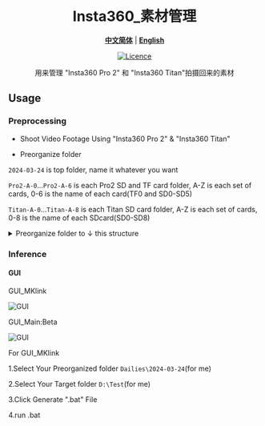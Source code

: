 <div align="center">

# Insta360_素材管理

[**中文简体**](./README.md) | [**English**](./README_en_US.md)

[![Licence](https://img.shields.io/badge/LICENSE-GPL3.0-green.svg?style=for-the-badge)](https://github.com/Han-Zhong/Insta360_MaterialOrganization/blob/main/LICENSE)

用来管理 "Insta360 Pro 2" 和 "Insta360 Titan"拍摄回来的素材

</div>

## Usage

### Preprocessing

- Shoot Video Footage Using "Insta360 Pro 2" & "Insta360 Titan"

- Preorganize folder

``2024-03-24`` is top folder, name it whatever you want

``Pro2-A-0``...``Pro2-A-6`` is each Pro2 SD and TF card folder, A-Z is each set of cards, 0-6 is the name of each card(TF0 and SD0-SD5)

``Titan-A-0``...``Titan-A-8`` is each Titan SD card folder, A-Z is each set of cards, 0-8 is the name of each SDcard(SD0-SD8)

<details>
  <summary>
    Preorganize folder to ↓ this structure
  </summary>
  
```shell
2024-03-24
├─ Pro2-A-0
│    ├─ .LOST.DIR
│    ├─ .pro_suc
│    └─ VID_20240324_090228
│           ├─ origin_1_lrv.mp4
│           ├─ origin_2_lrv.mp4
│           ├─ origin_3_lrv.mp4
│           ├─ origin_4_lrv.mp4
│           ├─ origin_5_lrv.mp4
│           ├─ origin_6_lrv.mp4
│           ├─ preview.mp4
│           └─ pro.prj
├─ Pro2-A-1
│    ├─ .pro_suc
│    ├─ DCIM
│    ├─ EVENT
│    └─ VID_20240324_090228
│           └─ origin_1.mp4
├─ Pro2-A-2
│    ├─ .pro_suc
│    ├─ DCIM
│    ├─ EVENT
│    └─ VID_20240324_090228
│           └─ origin_2.mp4
├─ Pro2-A-3
│    ├─ .pro_suc
│    ├─ DCIM
│    ├─ EVENT
│    └─ VID_20240324_090228
│           └─ origin_3.mp4
├─ Pro2-A-4
│    ├─ .pro_suc
│    ├─ DCIM
│    ├─ EVENT
│    └─ VID_20240324_090228
│           └─ origin_4.mp4
├─ Pro2-A-5
│    ├─ .pro_suc
│    ├─ DCIM
│    ├─ EVENT
│    └─ VID_20240324_090228
│           └─ origin_5.mp4
├─ Pro2-A-6
│    ├─ .pro_suc
│    ├─ DCIM
│    ├─ EVENT
│    └─ VID_20240324_090228
│           └─ origin_6.mp4
├─ Titan-A-0
│    ├─ .LOST.DIR
│    ├─ .pro_suc
│    ├─ AMBA
│    ├─ EVENT
│    ├─ PIC_20240324_183332
│    │    ├─ gyro.mp4
│    │    ├─ origin_1_1.jpg
│    │    ├─ origin_1_2.jpg
│    │    ├─ origin_1_3.jpg
│    │    ├─ origin_1_4.jpg
│    │    ├─ origin_1_5.jpg
│    │    ├─ origin_1_6.jpg
│    │    ├─ origin_1_7.jpg
│    │    ├─ origin_1_8.jpg
│    │    ├─ origin_2_1.jpg
│    │    ├─ origin_2_2.jpg
│    │    ├─ origin_2_3.jpg
│    │    ├─ origin_2_4.jpg
│    │    ├─ origin_2_5.jpg
│    │    ├─ origin_2_6.jpg
│    │    ├─ origin_2_7.jpg
│    │    ├─ origin_2_8.jpg
│    │    ├─ origin_3_1.jpg
│    │    ├─ origin_3_2.jpg
│    │    ├─ origin_3_3.jpg
│    │    ├─ origin_3_4.jpg
│    │    ├─ origin_3_5.jpg
│    │    ├─ origin_3_6.jpg
│    │    ├─ origin_3_7.jpg
│    │    ├─ origin_3_8.jpg
│    │    ├─ pro.prj
│    │    └─ thumbnail.jpg
│    └─ VID_20240324_095334
│           ├─ origin_1_lrv.mp4
│           ├─ origin_2_lrv.mp4
│           ├─ origin_3_lrv.mp4
│           ├─ origin_4_lrv.mp4
│           ├─ origin_5_lrv.mp4
│           ├─ origin_6_lrv.mp4
│           ├─ origin_7_lrv.mp4
│           ├─ origin_8_lrv.mp4
│           ├─ preview.mp4
│           └─ pro.prj
├─ Titan-A-1
│    ├─ .pro_suc
│    ├─ AMBA
│    ├─ EVENT
│    ├─ PIC_20240324_183332
│    │    ├─ origin_1_1.dng
│    │    ├─ origin_2_1.dng
│    │    └─ origin_3_1.dng
│    └─ VID_20240324_095334
│           └─ origin_1.mp4
├─ Titan-A-2
│    ├─ .pro_suc
│    ├─ AMBA
│    ├─ EVENT
│    ├─ PIC_20240324_183332
│    │    ├─ origin_1_2.dng
│    │    ├─ origin_2_2.dng
│    │    └─ origin_3_2.dng
│    └─ VID_20240324_095334
│           └─ origin_2.mp4
├─ Titan-A-3
│    ├─ .pro_suc
│    ├─ AMBA
│    ├─ EVENT
│    ├─ PIC_20240324_183332
│    │    ├─ origin_1_3.dng
│    │    ├─ origin_2_3.dng
│    │    └─ origin_3_3.dng
│    └─ VID_20240324_095334
│           └─ origin_3.mp4
├─ Titan-A-4
│    ├─ .pro_suc
│    ├─ AMBA
│    ├─ EVENT
│    ├─ PIC_20240324_183332
│    │    ├─ origin_1_4.dng
│    │    ├─ origin_2_4.dng
│    │    └─ origin_3_4.dng
│    └─ VID_20240324_095334
│           └─ origin_4.mp4
├─ Titan-A-5
│    ├─ .LOST.DIR
│    ├─ .pro_suc
│    ├─ AMBA
│    ├─ EVENT
│    ├─ PIC_20240324_183332
│    │    ├─ origin_1_5.dng
│    │    ├─ origin_2_5.dng
│    │    └─ origin_3_5.dng
│    └─ VID_20240324_095334
│           └─ origin_5.mp4
├─ Titan-A-6
│    ├─ .pro_suc
│    ├─ AMBA
│    ├─ EVENT
│    ├─ PIC_20240324_183332
│    │    ├─ origin_1_6.dng
│    │    ├─ origin_2_6.dng
│    │    └─ origin_3_6.dng
│    └─ VID_20240324_095334
│           └─ origin_6.mp4
├─ Titan-A-7
│    ├─ .pro_suc
│    ├─ AMBA
│    ├─ EVENT
│    ├─ PIC_20240324_183332
│    │    ├─ origin_1_7.dng
│    │    ├─ origin_2_7.dng
│    │    └─ origin_3_7.dng
│    └─ VID_20240324_095334
│           └─ origin_7.mp4
└─ Titan-A-8
       ├─ .pro_suc
       ├─ AMBA
       ├─ EVENT
       ├─ PIC_20240324_183332
       │    ├─ origin_1_8.dng
       │    ├─ origin_2_8.dng
       │    └─ origin_3_8.dng
       └─ VID_20240324_095334
              └─ origin_8.mp4
```
</details>




### Inference

#### GUI

GUI_MKlink

![GUI](https://raw.githubusercontent.com/Han-Zhong/Insta360_MaterialOrganization/main/docs/gui_mklink.png)

GUI_Main:Beta

![GUI](https://raw.githubusercontent.com/Han-Zhong/Insta360_MaterialOrganization/main/docs/gui_main.png)

For GUI_MKlink

1.Select Your Preorganized folder ``Dailies\2024-03-24``(for me)

2.Select Your Target folder ``D:\Test``(for me)

3.Click Generate ".bat" File

4.run .bat
